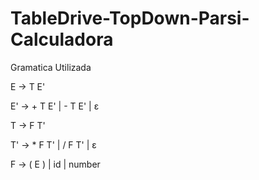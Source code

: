 # TableDrive-TopDown-Parsi-Calculadora

Gramatica Utilizada

E  → T E'

E' → + T E' | - T E' | ε

T  → F T'

T' → * F T' | / F T' | ε

F  → ( E ) | id | number

